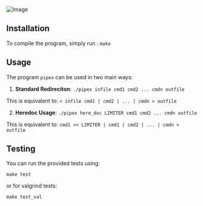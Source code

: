 ![Image](https://github.com/user-attachments/assets/121d80f7-1513-4616-a45d-9cd3abe6ae7a)

## Installation
To compile the program, simply run :
`make`

## Usage
The program `pipex` can be used in two main ways:

1. **Standard Redireciton**: `./pipex infile cmd1 cmd2 ... cmdn outfile`

  This is equivalent to: `< infile cmd1 | cmd2 | ... | cmdn > outfile`

2. **Heredoc Usage**: `./pipex here_doc LIMITER cmd1 cmd2 ... cmdn outfile`

  This is equivalent to: `cmd1 << LIMITER | cmd1 | cmd2 | ... | cmdn > outfile`

## Testing
You can run the provided tests using: 

`make test`

or for valgrind tests:

`make test_val`
